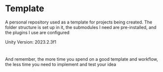# Template
A personal repository used as a template for projects being created. The folder structure is set up in it, the submodules I need are pre-installed, and the plugins I use are configured

Unity Version: 2023.2.3f1

#
And remember, the more time you spend on a good template and workflow, the less time you need to implement and test your idea
